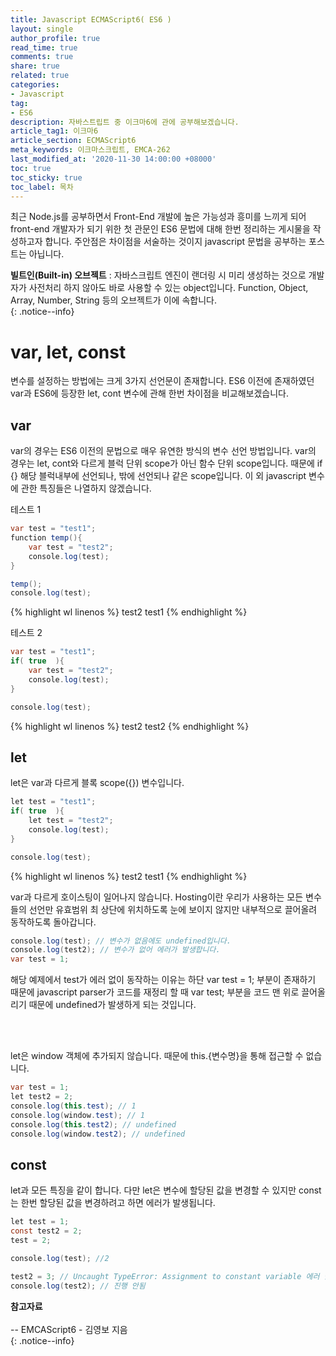 ```yaml
---
title: Javascript ECMAScript6( ES6 )
layout: single
author_profile: true
read_time: true
comments: true
share: true
related: true
categories:
- Javascript
tag:
- ES6
description: 자바스트립트 중 이크마6에 관에 공부해보겠습니다.
article_tag1: 이크마6
article_section: ECMAScript6
meta_keywords: 이크마스크립트, EMCA-262
last_modified_at: '2020-11-30 14:00:00 +08000'
toc: true
toc_sticky: true
toc_label: 목차
---
```

최근 Node.js를 공부하면서 Front-End 개발에 높은 가능성과 흥미를 느끼게 되어 front-end 개발자가 되기 위한 첫 관문인 ES6 문법에
대해 한번 정리하는 게시물을 작성하고자 합니다. 주안점은 차이점을 서술하는 것이지 javascript 문법을 공부하는 포스트는 아닙니다.

**빌트인(Built-in) 오브젝트** : 자바스크립트 엔진이 랜더링 시 미리 생성하는 것으로 개발자가 사전처리 하지 않아도 바로 사용할 수 있는 object입니다. 
Function, Object, Array, Number, String 등의 오브젝트가 이에 속합니다.<br>
{: .notice--info}

# var, let, const
변수를 설정하는 방법에는 크게 3가지 선언문이 존재합니다. ES6 이전에 존재하였던 var과 ES6에 등장한 let, cont 변수에  관해 한번 차이점을 
비교해보겠습니다.

## var
var의 경우는 ES6 이전의 문법으로 매우 유연한 방식의 변수 선언 방법입니다. var의 경우는 let, cont와 다르게 블럭 단위 scope가 
아닌 함수 단위 scope입니다. 때문에 if {} 해당 블럭내부에 선언되나, 밖에 선언되나 같은 scope입니다. 이 외 javascript 변수에 
관한 특징들은 나열하지 않겠습니다.

테스트 1
```java
var test = "test1";
function temp(){
    var test = "test2";
    console.log(test);
}

temp();
console.log(test);
```

{% highlight wl linenos %}
test2
test1
{% endhighlight %}

테스트 2
```java
var test = "test1";
if( true  ){
    var test = "test2";
    console.log(test);
}

console.log(test);
```
{% highlight wl linenos %}
test2
test2
{% endhighlight %}

## let
let은 var과 다르게  블록 scope({}) 변수입니다. 

```java
let test = "test1";
if( true  ){
    let test = "test2";
    console.log(test);
}

console.log(test);
```

{% highlight wl linenos %}
test2
test1
{% endhighlight %}

var과 다르게 호이스팅이 일어나지 않습니다. Hosting이란 우리가 사용하는 모든 변수들의 선언만  유효범위 최 상단에 위치하도록 눈에 보이지 않지만 
내부적으로 끌어올려 동작하도록 돌아갑니다.

```java
console.log(test); // 변수가 없음에도 undefined입니다.
console.log(test2); // 변수가 없어 에러가 발생합니다.
var test = 1;
```
 
해당 예제에서 test가 에러 없이 동작하는 이유는 하단 var test = 1; 부분이 존재하기 때문에 javascript parser가 코드를 재정리 
할 때 var test; 부분을 코드 맨 위로 끌어올리기 때문에 undefined가 발생하게 되는 것입니다.

<br><br>

let은 window 객체에 추가되지 않습니다. 때문에 this.{변수명}을 통해 접근할 수 없습니다. 

```java
var test = 1;
let test2 = 2;
console.log(this.test); // 1
console.log(window.test); // 1
console.log(this.test2); // undefined
console.log(window.test2); // undefined
```

## const
let과 모든 특징을 같이 합니다. 다만 let은 변수에 할당된 값을 변경할 수 있지만 const는 한번 할당된 값을 변경하려고 하면 에러가 발생됩니다.

```java
let test = 1;
const test2 = 2;
test = 2;

console.log(test); //2 

test2 = 3; // Uncaught TypeError: Assignment to constant variable 에러 발생 
console.log(test2); // 진행 안됨 
```

**참고자료** <br> <br>
-- EMCAScript6 - 김영보 지음<br> 
{: .notice--info}